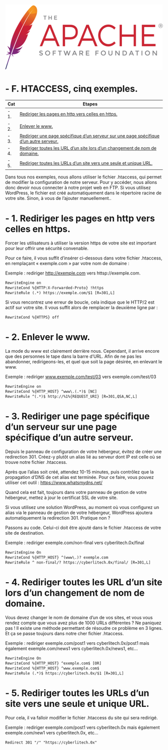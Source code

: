 ![Apache_logo](./images/Apache_logo.png)

# - F. HTACCESS, cinq exemples.

| Cat | Etapes |
|------|------|
| - 1. | [Rediriger les pages en http vers celles en https.](#balise_02) |
| - 2. | [Enlever le www.](#balise_02) |
| - 3. | [Rediriger une page spécifique d’un serveur sur une page spécifique d’un autre serveur.](#balise_03) |
| - 4. | [Rediriger toutes les URL d’un site lors d’un changement de nom de domaine.](#balise_04) |
| - 5. | [Rediriger toutes les URLs d’un site vers une seule et unique URL.](#balise_05) |

Dans tous nos exemples, nous allons utiliser le fichier .htaccess, qui permet de modifier la configuration de notre serveur. Pour y accéder, nous allons donc devoir nous connecter à notre projet web en FTP. Si vous utilisez WordPress, le fichier est créé automatiquement dans le répertoire racine de votre site. Sinon, à vous de l’ajouter manuellement..

<a name="balise_01"></a>
# - 1. Rediriger les pages en http vers celles en https.

Forcer les utilisateurs à utiliser la version https de votre site est important pour leur offrir une sécurité convenable.

Pour ce faire, il vous suffit d’insérer ci-dessous dans votre fichier .htaccess, en remplaçant « exemple.com » par votre nom de domaine :

Exemple : rediriger http://exemple.com vers httsp://exemple.com.
```
RewriteEngine on
RewriteCond %{HTTP:X-Forwarded-Proto} !https
RewriteRule (.*) https://exemple.com/$1 [R=301,L]
```
Si vous rencontrez une erreur de boucle, cela indique que le HTTP/2 est actif sur votre site. Il vous suffit alors de remplacer la deuxième ligne par :
```
RewriteCond %{HTTPS} off
```
<a name="balise_02"></a>
# - 2. Enlever le www.

La mode du www est clairement derrière nous. Cependant, il arrive encore que des personnes le tape dans la barre d’URL. Afin de ne pas les abandonner, redirigeons-les, et quel que soit la page désirée, en enlevant le www.

Exemple : rediriger www.exemple.com/test/03 vers exemple.com/test/03
```
RewriteEngine on
RewriteCond %{HTTP_HOST} ^www\.(.*)$ [NC]
RewriteRule ^(.*)$ http://%1%{REQUEST_URI} [R=301,QSA,NC,L]
```
<a name="balise_03"></a>
# - 3. Rediriger une page spécifique d’un serveur sur une page spécifique d’un autre serveur.

Depuis le panneau de configuration de votre hébergeur, évitez de créer une redirection 301. Créez-y plutôt un alias lié au serveur dont IP est celle où se trouve notre fichier .htaccess.

Après que l’alias soit créé, attendez 10-15 minutes, puis contrôlez que la propagation d’DNS de cet alias est terminée. Pour ce faire, vous pouvez utiliser cet outil : https://www.whatsmydns.net/

Quand cela est fait, toujours dans votre panneau de gestion de votre hébergeur, mettez à jour le certificat SSL de votre site.

Si vous utilisez une solution WordPress, au moment où vous configurez un alias via le panneau de gestion de votre hébergeur, WordPress ajoutera automatiquement la redirection 301. Pratique non ?

Passons au code. Celui-ci doit être ajouté dans le fichier .htaccess de votre site de destination.

Exemple : rediriger exemple.com/non-final vers cyberlitech.0x/final
```
RewriteEngine On
RewriteCond %{HTTP_HOST} ^(www\.)? exemple.com
RewriteRule ^ non-final/? https://cyberlitech.0x/final/ [R=301,L]
```
<a name="balise_04"></a>
# - 4. Rediriger toutes les URL d’un site lors d’un changement de nom de domaine.

Vous devez changer le nom de domaine d’un de vos sites, et vous vous rendez compte que vous avez plus de 1000 URLs différentes ? Ne paniquez pas ! Il existe une méthode permettant de résoudre ce problème en 3 lignes. Et ça se passe toujours dans notre cher fichier .htaccess.

Exemple : rediriger exemple.com/post1 vers cyberlitech.0x/post1 mais également exemple.com/news1 vers cyberlitech.0x/news1, etc…
```
RewriteEngine On
RewriteCond %{HTTP_HOST} ^exemple.com$ [OR]
RewriteCond %{HTTP_HOST} ^www.exemple.com$
RewriteRule (.*)$ https://cyberlitech.0x/$1 [R=301,L]
```
<a name="balise_05"></a>
# - 5. Rediriger toutes les URLs d’un site vers une seule et unique URL.
Pour cela, il va falloir modifier le fichier .htaccess du site qui sera redirigé.

Exemple : rediriger exemple.com/post1 vers cyberlitech.0x mais également exemple.com/new1 vers cyberlitech.0x, etc…
```
Redirect 301 "/" "https://cyberlitech.0x"
```
